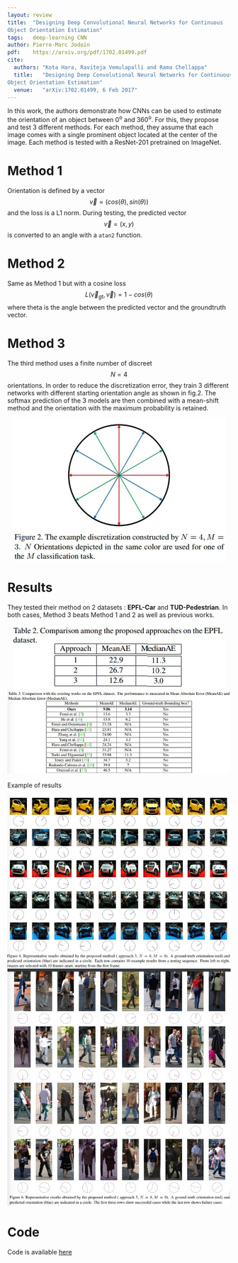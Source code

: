 ```yaml
---
layout: review
title:  "Designing Deep Convolutional Neural Networks for Continuous
Object Orientation Estimation"
tags:   deep-learning CNN
author: Pierre-Marc Jodoin
pdf:    https://arxiv.org/pdf/1702.01499.pdf
cite:
  authors: "Kota Hara, Raviteja Vemulapalli and Rama Chellappa"
  title:   "Designing Deep Convolutional Neural Networks for Continuous
Object Orientation Estimation"
  venue:   "arXiv:1702.01499, 6 Feb 2017"
---
```


In this work, the authors demonstrate how CNNs can be used to estimate the orientation of an object between 0<sup>o</sup> and 360<sup>o</sup>.  For this, they propose and test 3 different methods. For each method, they assume that each image comes with a single prominent object located at the center of the image.  Each method is tested with a ResNet-201 pretrained on ImageNet. 

# Method 1
Orientation is defined by a vector $$\vec v=(cos(\theta),sin(\theta))$$ and the loss is a L1 norm.  During testing, the predicted vector $$\vec v=(x,y)$$ is converted to an angle with a ```atan2``` function.

# Method 2

Same as Method 1 but with a cosine loss $$L(\vec v_{gt},\vec v)=1-cos(\theta)$$ where theta is the angle between the predicted vector and the groundtruth vector.

# Method 3

The third method uses a finite number of discreet $$N=4$$ orientations.  In order to reduce the discretization error, they train 3 different networks with different starting orientation angle as shown in fig.2.  The softmax prediction of the 3 models are then combined with a mean-shift method and the orientation with the maximum probability is retained.

<div style="text-align:center">
<img src="/article/images/deepOrientation2017/sc01.jpg">
</div>

# Results 

They tested their method on 2 datasets : **EPFL-Car** and **TUD-Pedestrian**.  In both cases, Method 3 beats Method 1 and 2 as well as previous works.


<div style="text-align:center">
<img src="/article/images/deepOrientation2017/sc02.jpg">
<img src="/article/images/deepOrientation2017/sc03.jpg">
</div>


Example of results

![](/article/images/deepOrientation2017/sc04.jpg)
![](/article/images/deepOrientation2017/sc05.jpg)

# Code
Code is available [here](http://www.kotahara.com/uploads/1/8/2/0/18208959/public_code.zip)

